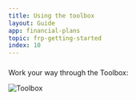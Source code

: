 ```yaml
---
title: Using the toolbox
layout: Guide
app: financial-plans
topic: frp-getting-started
index: 10
---
```


### 

Work your way through the Toolbox:

![Toolbox](/images/guides/financial-plans/Toolbox.jpg)


